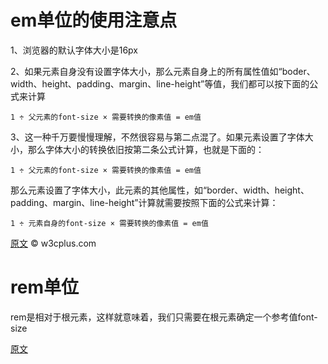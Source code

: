 # em单位的使用注意点

1、浏览器的默认字体大小是16px

2、如果元素自身没有设置字体大小，那么元素自身上的所有属性值如“boder、width、height、padding、margin、line-height”等值，我们都可以按下面的公式来计算

    1 ÷ 父元素的font-size × 需要转换的像素值 = em值

3、这一种千万要慢慢理解，不然很容易与第二点混了。如果元素设置了字体大小，那么字体大小的转换依旧按第二条公式计算，也就是下面的：

    1 ÷ 父元素的font-size × 需要转换的像素值 = em值

那么元素设置了字体大小，此元素的其他属性，如“border、width、height、padding、margin、line-height”计算就需要按照下面的公式来计算：

    1 ÷ 元素自身的font-size × 需要转换的像素值 = em值


[原文](http://www.w3cplus.com/css/px-to-em) © w3cplus.com

# rem单位

rem是相对于根元素<html>，这样就意味着，我们只需要在根元素确定一个参考值font-size

[原文](http://www.w3cplus.com/css3/define-font-size-with-css3-rem)